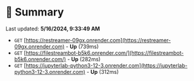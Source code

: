 # 📖 Summary
Last updated: **5/16/2024, 9:33:49 AM**

- `GET` [https://restreamer-09gx.onrender.com](https://restreamer-09gx.onrender.com) - **Up** (739ms)
- `GET` [https://filestreambot-b5k6.onrender.com/](https://filestreambot-b5k6.onrender.com/) - **Up** (282ms)
- `GET` [https://jupyterlab-python3-12-3.onrender.com](https://jupyterlab-python3-12-3.onrender.com) - **Up** (312ms)
